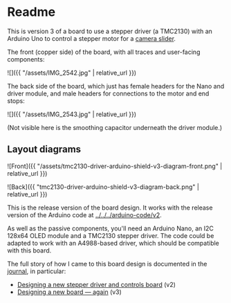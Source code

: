 # Readme

<!-- ![IMG_2599.jpg](IMG_2599.jpg) -->

This is version 3 of a board to use a stepper driver (a TMC2130) with an Arduino Uno to control a stepper motor for a <a href="https://andrewsleigh.com/fab-slider/">camera slider</a>.

The front (copper side) of the board, with all traces and user-facing components:

![]({{ "/assets/IMG_2542.jpg" | relative_url }})

The back side of the board, which just has female headers for the Nano and driver module, and male headers for connections to the motor and end stops:

![]({{ "/assets/IMG_2543.jpg" | relative_url }})

(Not visible here is the smoothing capacitor underneath the driver module.)

## Layout diagrams

![Front]({{ "/assets/tmc2130-driver-arduino-shield-v3-diagram-front.png" | relative_url }})

![Back]({{ "tmc2130-driver-arduino-shield-v3-diagram-back.png" | relative_url }})

This is the release version of the board design. It works with the release version of the Arduino code at [../../../arduino-code/v2](../../../arduino-code/v2).

As well as the passive components, you'll need an Arduino Nano, an I2C 128x64 OLED module and a TMC2130 stepper driver. The code could be adapted to work with an A4988-based driver, which should be compatible with this board.

The full story of how I came to this board design is documented in the [journal](https://andrewsleigh.com/fab-slider/), in particular:

* [Designing a new stepper driver and controls board](https://andrewsleigh.com/fab-slider/v2-shield/) (v2)
* [Designing a new board — again](https://andrewsleigh.com/fab-slider/v3-shield/) (v3)
